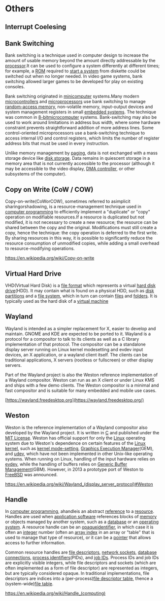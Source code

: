 # Others

## Interrupt Coelesing

## Bank Switching

Bank switching is a technique used in computer design to increase the amount of usable memory beyond the amount directly addressable by the [processor](https://en.wikipedia.org/wiki/Microprocessor).It can be used to configure a system differently at different times; for example, a [ROM](https://en.wikipedia.org/wiki/Read-only_memory) required to [start a system](https://en.wikipedia.org/wiki/Booting) from diskette could be switched out when no longer needed. In video game systems, bank switching allowed larger games to be developed for play on existing consoles.

Bank switching originated in [minicomputer](https://en.wikipedia.org/wiki/Minicomputer) systems.Many modern [microcontrollers](https://en.wikipedia.org/wiki/Microcontroller) and [microprocessors](https://en.wikipedia.org/wiki/Microprocessor) use bank switching to manage [random-access memory](https://en.wikipedia.org/wiki/Random-access_memory), non-volatile memory, input-output devices and system management registers in small [embedded systems](https://en.wikipedia.org/wiki/Embedded_system). The technique was common in [8-bit](https://en.wikipedia.org/wiki/8-bit)[microcomputer](https://en.wikipedia.org/wiki/Microcomputer) systems. Bank-switching may also be used to work around limitations in address bus width, where some hardware constraint prevents straightforward addition of more address lines. Some control-oriented microprocessors use a bank-switching technique to access internal I/O and control registers, which limits the number of register address bits that must be used in every instruction.

Unlike memory management by [paging](https://en.wikipedia.org/wiki/Paging), data is not exchanged with a mass storage device like [disk storage](https://en.wikipedia.org/wiki/Disk_storage). Data remains in quiescent storage in a memory area that is not currently accessible to the processor (although it may be accessible to the video display, [DMA controller](https://en.wikipedia.org/wiki/Direct_memory_access), or other subsystems of the computer).

## Copy on Write (CoW / COW)

Copy-on-write(CoWorCOW), sometimes referred to asimplicit sharingorshadowing, is a resource-management technique used in [computer programming](https://en.wikipedia.org/wiki/Computer_programming) to efficiently implement a "duplicate" or "copy" operation on modifiable resources.If a resource is duplicated but not modified, it is not necessary to create a new resource; the resource can be shared between the copy and the original. Modifications must still create a copy, hence the technique: the copy operation is deferred to the first write. By sharing resources in this way, it is possible to significantly reduce the resource consumption of unmodified copies, while adding a small overhead to resource-modifying operations.

https://en.wikipedia.org/wiki/Copy-on-write

## Virtual Hard Drive

VHD(Virtual Hard Disk) is a [file format](https://en.wikipedia.org/wiki/File_format) which represents a virtual [hard disk drive](https://en.wikipedia.org/wiki/Hard_disk_drive)(HDD). It may contain what is found on a physical HDD, such as [disk partitions](https://en.wikipedia.org/wiki/Disk_partition) and a [file system](https://en.wikipedia.org/wiki/File_system), which in turn can contain [files](https://en.wikipedia.org/wiki/Computer_file) and [folders](https://en.wikipedia.org/wiki/Folder_(computing)). It is typically used as the hard disk of a [virtual machine](https://en.wikipedia.org/wiki/Virtual_machine)

## Wayland

Wayland is intended as a simpler replacement for X, easier to develop and maintain. GNOME and KDE are expected to be ported to it.
Wayland is a protocol for a compositor to talk to its clients as well as a C library implementation of that protocol. The compositor can be a standalone display server running on Linux kernel modesetting and evdev input devices, an X application, or a wayland client itself. The clients can be traditional applications, X servers (rootless or fullscreen) or other display servers.

Part of the Wayland project is also the Weston reference implementation of a Wayland compositor. Weston can run as an X client or under Linux KMS and ships with a few demo clients. The Weston compositor is a minimal and fast compositor and is suitable for many embedded and mobile use cases.

[https://wayland.freedesktop.org](https://wayland.freedesktop.org/)

## Weston

Weston is the reference implementation of a Wayland compositor also developed by the Wayland project. It is written in [C](https://en.wikipedia.org/wiki/C_(programming_language)) and published under the [MIT License](https://en.wikipedia.org/wiki/MIT_License). Weston has official support for only the [Linux](https://en.wikipedia.org/wiki/Linux) operating system due to Weston's dependence on certain features of the [Linux kernel](https://en.wikipedia.org/wiki/Linux_kernel), such as [kernel mode-setting](https://en.wikipedia.org/wiki/KMS_driver), [Graphics Execution Manager](https://en.wikipedia.org/wiki/Graphics_Execution_Manager)(GEM), and [udev](https://en.wikipedia.org/wiki/Udev), which have not been implemented in other Unix-like operating systems. When running on Linux, handling of the input hardware relies on [evdev](https://en.wikipedia.org/wiki/Evdev), while the handling of buffers relies on [Generic Buffer Management](https://en.wikipedia.org/wiki/Generic_Buffer_Management)(GBM). However, in 2013 a prototype port of Weston to [FreeBSD](https://en.wikipedia.org/wiki/FreeBSD) was announced.

https://en.wikipedia.org/wiki/Wayland_(display_server_protocol)#Weston

## Handle

In [computer programming](https://en.wikipedia.org/wiki/Computer_programming), ahandleis an abstract [reference](https://en.wikipedia.org/wiki/Reference_(computer_science)) to a [resource](https://en.wikipedia.org/wiki/System_resource). Handles are used when [application software](https://en.wikipedia.org/wiki/Application_software) references blocks of [memory](https://en.wikipedia.org/wiki/Memory_(computing)) or objects managed by another system, such as a [database](https://en.wikipedia.org/wiki/Database) or an [operating system](https://en.wikipedia.org/wiki/Operating_system). A resource handle can be an [opaque](https://en.wikipedia.org/wiki/Opaque_data_type)[identifier](https://en.wikipedia.org/wiki/Identifier), in which case it is often an [integer](https://en.wikipedia.org/wiki/Integer) number (often an [array index](https://en.wikipedia.org/wiki/Array_index) in an array or "table" that is used to manage that type of resource), or it can be a [pointer](https://en.wikipedia.org/wiki/Pointer_(computer_programming)) that allows access to further information.

Common resource handles are [file descriptors](https://en.wikipedia.org/wiki/File_descriptor), [network sockets](https://en.wikipedia.org/wiki/Network_socket), [database connections](https://en.wikipedia.org/wiki/Database_connection), [process identifiers](https://en.wikipedia.org/wiki/Process_identifier)(PIDs), and [job IDs](https://en.wikipedia.org/wiki/Job_ID). Process IDs and job IDs are explicitly visible integers, while file descriptors and sockets (which are often implemented as a form of file descriptor) are represented as integers, but are typically considered opaque. In traditional implementations, file descriptors are indices into a (per-process)[file descriptor table](https://en.wikipedia.org/wiki/File_descriptor_table), thence a (system-wide)[file table](https://en.wikipedia.org/wiki/File_table).

https://en.wikipedia.org/wiki/Handle_(computing)
